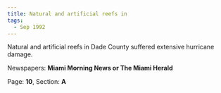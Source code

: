 ```yaml
---  
title: Natural and artificial reefs in  
tags:  
  - Sep 1992  
---  
```

  
Natural and artificial reefs in Dade County suffered extensive hurricane damage.  
  
Newspapers: **Miami Morning News or The Miami Herald**  
  
Page: **10**, Section: **A** 
